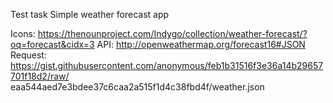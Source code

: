 Test task
Simple weather forecast app

Icons:
        https://thenounproject.com/Indygo/collection/weather-forecast/?oq=forecast&cidx=3
API:
        http://openweathermap.org/forecast16#JSON
Request:
        https://gist.githubusercontent.com/anonymous/feb1b31516f3e36a14b29657701f18d2/raw/
         eaa544aed7e3bdee37c6caa2a515f1d4c38fbd4f/weather.json


